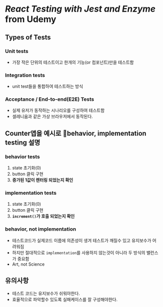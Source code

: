 # _React Testing with Jest and Enzyme_ from Udemy

## Types of Tests
### Unit tests
* 가장 작은 단위의 테스트이고 한개의 기능(or 컴포넌트)만을 테스트함

### Integration tests
* unit test들을 통합하여 테스트하는 방식

### Acceptance / End-to-end(E2E) Tests
* 실제 유저가 동작하는 시나리오를 구성하여 테스트함
* 셀레니움과 같은 가상 브라우저에서 동작된다.

## Counter앱을 예시로 behavior, implementation testing 설명
### behavior tests
1. state 초기화(0)
2. button 클릭 구현
3. **증가된 1값이 렌터링 되었는지 확인**

### implementation tests
1. state 초기화(0)
2. button 클릭 구현
3. **`increment()`가 호출 되었는지 확인**

### behavior, not implementation
* 테스트코드가 실제코드 이름에 의존성이 생겨 테스트가 깨질수 있고 유지보수가 어려워짐
* 하지만 절대적으로 `implementation`를 사용하지 않는것이 아니라 두 방식의 밸런스가 중요함
* Art, not Science

## 유의사항
* 테스트 코드는 유지보수가 쉬워야한다.
* 효율적으로 파악할수 있도록 실패케이스를 잘 구성해야한다.
